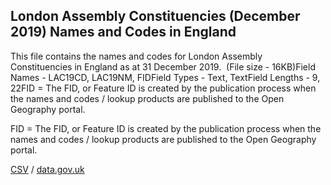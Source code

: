 ## London Assembly Constituencies (December 2019) Names and Codes in England

This file contains the names and codes for London Assembly Constituencies in England as at 31 December 2019.  (File size - 16KB)Field Names - LAC19CD, LAC19NM, FIDField Types - Text, TextField Lengths - 9, 22FID = The FID, or Feature ID is created by
the publication process when the names and codes / lookup products are
published to the Open Geography portal. 

FID = The FID, or Feature ID is created by
the publication process when the names and codes / lookup products are
published to the Open Geography portal. 

[CSV](csv/247.csv) / [data.gov.uk](https://data.gov.uk/dataset/d4522a99-cfe3-4f15-8861-f5866b3a996e/london-assembly-constituencies-december-2019-names-and-codes-in-england)

